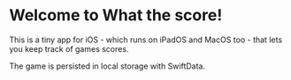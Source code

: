 # Welcome to What the score!

This is a tiny app for iOS - which runs on iPadOS and MacOS too - that lets you keep track of games scores.

The game is persisted in local storage with SwiftData.

